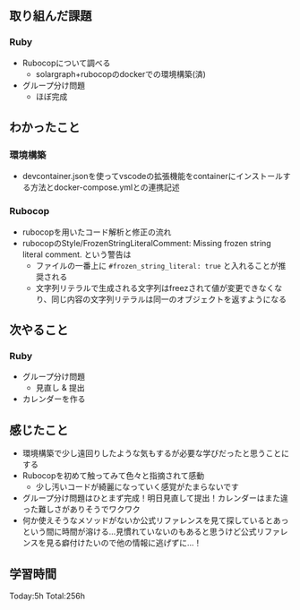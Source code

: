 ## 取り組んだ課題
### Ruby
- Rubocopについて調べる
  - solargraph+rubocopのdockerでの環境構築(済)
- グループ分け問題
  - ほぼ完成
## わかったこと
### 環境構築
- devcontainer.jsonを使ってvscodeの拡張機能をcontainerにインストールする方法とdocker-compose.ymlとの連携記述

### Rubocop
- rubocopを用いたコード解析と修正の流れ
- rubocopのStyle/FrozenStringLiteralComment: Missing frozen string literal comment. という警告は
	- ファイルの一番上に `#frozen_string_literal: true` と入れることが推奨される
	- 文字列リテラルで生成される文字列はfreezされて値が変更できなくなり、同じ内容の文字列リテラルは同一のオブジェクトを返すようになる
## 次やること
### Ruby
- グループ分け問題
  - 見直し & 提出
- カレンダーを作る
## 感じたこと
- 環境構築で少し遠回りしたような気もするが必要な学びだったと思うことにする
- Rubocopを初めて触ってみて色々と指摘されて感動
  - 少し汚いコードが綺麗になっていく感覚がたまらないです
- グループ分け問題はひとまず完成！明日見直して提出！カレンダーはまた違った難しさがありそうでワクワク
- 何か使えそうなメソッドがないか公式リファレンスを見て探しているとあっという間に時間が溶ける...見慣れていないのもあると思うけど公式リファレンスを見る癖付けたいので他の情報に逃げずに...！
## 学習時間
Today:5h Total:256h